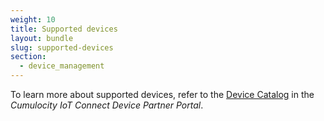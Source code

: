 ```yaml
---
weight: 10
title: Supported devices
layout: bundle
slug: supported-devices
section:
  - device_management
---
```


To learn more about supported devices, refer to the [Device Catalog](https://devicepartnerportal.softwareag.com/devices) in the *Cumulocity IoT Connect Device Partner Portal*.
